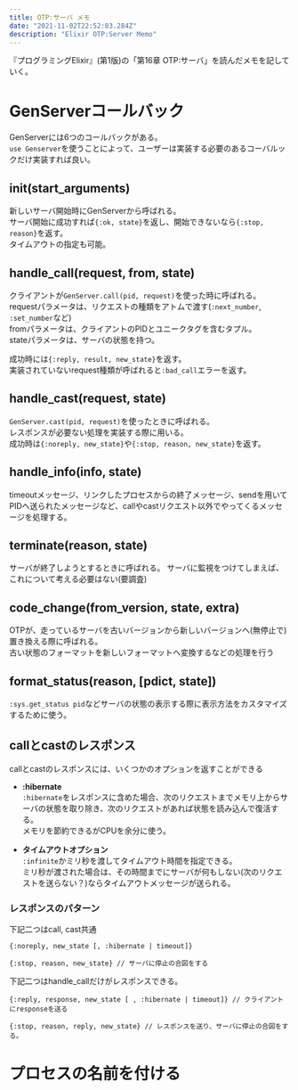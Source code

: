 ```yaml
---
title: OTP:サーバ メモ
date: "2021-11-02T22:52:03.284Z"
description: "Elixir OTP:Server Memo"
---
```


『プログラミングElixir』(第1版)の「第16章 OTP:サーバ」を読んだメモを記していく。

# GenServerコールバック

GenServerには6つのコールバックがある。  
`use Genserver`を使うことによって、ユーザーは実装する必要のあるコーバルックだけ実装すれば良い。

## init(start_arguments)

新しいサーバ開始時にGenServerから呼ばれる。  
サーバ開始に成功すれば`{:ok, state}`を返し、開始できないなら`{:stop, reason}`を返す。  
タイムアウトの指定も可能。

## handle_call(request, from, state)

クライアントが`GenServer.call(pid, request)`を使った時に呼ばれる。  
requestパラメータは、リクエストの種類をアトムで渡す(`:next_number`, `:set_number`など)  
fromパラメータは、クライアントのPIDとユニークタグを含むタプル。  
stateパラメータは、サーバの状態を持つ。

成功時には`{:reply, result, new_state}`を返す。  
実装されていないrequest種類が呼ばれると`:bad_call`エラーを返す。


## handle_cast(request, state)

`GenServer.cast(pid, request)`を使ったときに呼ばれる。  
レスポンスが必要ない処理を実装する際に用いる。  
成功時は`{:noreply, new_state}`や`{:stop, reason, new_state}`を返す。


## handle_info(info, state)

timeoutメッセージ、リンクしたプロセスからの終了メッセージ、sendを用いてPIDへ送られたメッセージなど、callやcastリクエスト以外でやってくるメッセージを処理する。  


## terminate(reason, state)

サーバが終了しようとするときに呼ばれる。
サーバに監視をつけてしまえば、これについて考える必要はない(要調査)

## code_change(from_version, state, extra)

OTPが、走っているサーバを古いバージョンから新しいバージョンへ(無停止で)置き換える際に呼ばれる。  
古い状態のフォーマットを新しいフォーマットへ変換するなどの処理を行う

## format_status(reason, [pdict, state])

`:sys.get_status pid`などサーバの状態の表示する際に表示方法をカスタマイズするために使う。


## callとcastのレスポンス

callとcastのレスポンスには、いくつかのオプションを返すことができる

- **:hibernate**  
`:hibernate`をレスポンスに含めた場合、次のリクエストまでメモリ上からサーバの状態を取り除き、次のリクエストがあれば状態を読み込んで復活する。  
メモリを節約できるがCPUを余分に使う。


- **タイムアウトオプション**  
`:infinite`かミリ秒を渡してタイムアウト時間を指定できる。  
ミリ秒が渡された場合は、その時間までにサーバが何もしない(次のリクエストを送らない？)ならタイムアウトメッセージが送られる。

### レスポンスのパターン

下記二つはcall, cast共通

```
{:noreply, new_state [, :hibernate | timeout]}

{:stop, reason, new_state} // サーバに停止の合図をする
```

下記二つはhandle_callだけがレスポンスできる。

```
{:reply, response, new_state [ , :hibernate | timeout]} // クライアントにresponseを送る

{:stop, reason, reply, new_state} // レスポンスを送り、サーバに停止の合図をする。
```


# プロセスの名前を付ける

